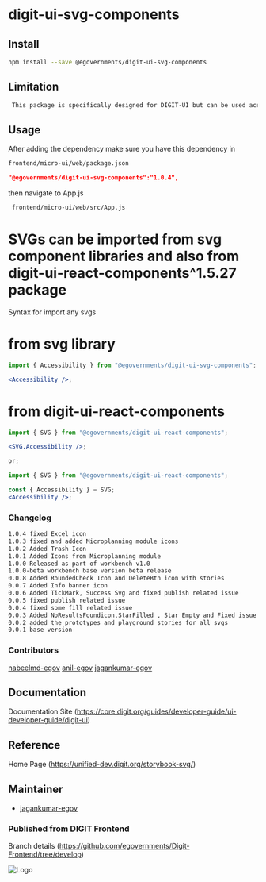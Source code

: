 
# digit-ui-svg-components

## Install

```bash
npm install --save @egovernments/digit-ui-svg-components
```

## Limitation

```bash
 This package is specifically designed for DIGIT-UI but can be used across various missions.
```

## Usage

After adding the dependency make sure you have this dependency in

```bash
frontend/micro-ui/web/package.json
```

```json
"@egovernments/digit-ui-svg-components":"1.0.4",
```

then navigate to App.js

```bash
 frontend/micro-ui/web/src/App.js
```

# SVGs can be imported from svg component libraries and also from digit-ui-react-components^1.5.27 package

Syntax for import any svgs

# from svg library

```jsx
import { Accessibility } from "@egovernments/digit-ui-svg-components";

<Accessibility />;
```

# from digit-ui-react-components

```jsx
import { SVG } from "@egovernments/digit-ui-react-components";

<SVG.Accessibility />;

or;

import { SVG } from "@egovernments/digit-ui-react-components";

const { Accessibility } = SVG;
<Accessibility />;
```

### Changelog

```bash
1.0.4 fixed Excel icon
1.0.3 fixed and added Microplanning module icons
1.0.2 Added Trash Icon
1.0.1 Added Icons from Microplanning module
1.0.0 Released as part of workbench v1.0
1.0.0-beta workbench base version beta release
0.0.8 Added RoundedCheck Icon and DeleteBtn icon with stories
0.0.7 Added Info banner icon
0.0.6 Added TickMark, Success Svg and fixed publish related issue
0.0.5 fixed publish related issue
0.0.4 fixed some fill related issue
0.0.3 Added NoResultsFoundicon,StarFilled , Star Empty and Fixed issue on  NoResultsFoundicon
0.0.2 added the prototypes and playground stories for all svgs
0.0.1 base version
```

### Contributors


 [nabeelmd-egov](https://github.com/nabeelmd-egov)
 [anil-egov](https://github.com/anil-egov)
 [jagankumar-egov](https://github.com/jagankumar-egov)

## Documentation

Documentation Site (https://core.digit.org/guides/developer-guide/ui-developer-guide/digit-ui)

## Reference

Home Page (https://unified-dev.digit.org/storybook-svg/)

## Maintainer

- [jagankumar-egov](https://www.github.com/jagankumar-egov)


### Published from DIGIT Frontend 
 Branch details (https://github.com/egovernments/Digit-Frontend/tree/develop)


![Logo](https://s3.ap-south-1.amazonaws.com/works-dev-asset/mseva-white-logo.png)
